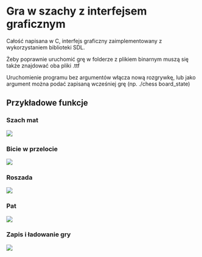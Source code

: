 <h1>Gra w szachy z interfejsem graficznym</h1>

Całość napisana w C, interfejs graficzny zaimplementowany z wykorzystaniem biblioteki SDL.

Żeby poprawnie uruchomić grę w folderze z plikiem binarnym muszą się także znajdować oba pliki .ttf

Uruchomienie programu bez argumentów włącza nową rozgrywkę, lub jako argument można podać zapisaną wcześniej grę (np. ./chess board_state)

<h2>Przykładowe funkcje</h2>

<h3>Szach mat</h3>
<img src="https://i.imgur.com/O9kYG4h.gif">

<h3>Bicie w przelocie</h3>
<img src="https://i.imgur.com/fMwpSuQ.gif">

<h3>Roszada</h3>
<img src="https://i.imgur.com/GMsP5BB.gif">

<h3>Pat</h3>
<img src="https://i.imgur.com/mmzLOjs.gif">

<h3>Zapis i ładowanie gry</h3>
<img src="https://i.imgur.com/tjNgMi7.gif">
